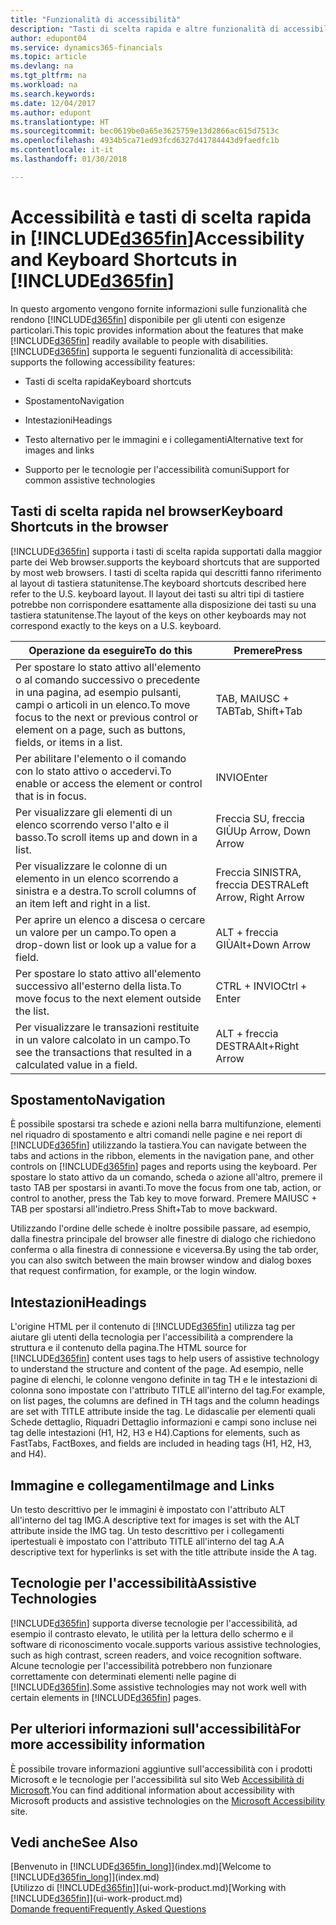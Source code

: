 ```yaml
---
title: "Funzionalità di accessibilità"
description: "Tasti di scelta rapida e altre funzionalità di accessibilità."
author: edupont04
ms.service: dynamics365-financials
ms.topic: article
ms.devlang: na
ms.tgt_pltfrm: na
ms.workload: na
ms.search.keywords: 
ms.date: 12/04/2017
ms.author: edupont
ms.translationtype: HT
ms.sourcegitcommit: bec0619be0a65e3625759e13d2866ac615d7513c
ms.openlocfilehash: 4934b5ca71ed93fcd6327d41784443d9faedfc1b
ms.contentlocale: it-it
ms.lasthandoff: 01/30/2018

---
```

# <a name="accessibility-and-keyboard-shortcuts-in-included365finincludesd365finmdmd"></a><span data-ttu-id="3737c-103">Accessibilità e tasti di scelta rapida in [!INCLUDE[d365fin](includes/d365fin_md.md)]</span><span class="sxs-lookup"><span data-stu-id="3737c-103">Accessibility and Keyboard Shortcuts in [!INCLUDE[d365fin](includes/d365fin_md.md)]</span></span>
<span data-ttu-id="3737c-104">In questo argomento vengono fornite informazioni sulle funzionalità che rendono [!INCLUDE[d365fin](includes/d365fin_md.md)] disponibile per gli utenti con esigenze particolari.</span><span class="sxs-lookup"><span data-stu-id="3737c-104">This topic provides information about the features that make [!INCLUDE[d365fin](includes/d365fin_md.md)] readily available to people with disabilities.</span></span> [!INCLUDE[d365fin](includes/d365fin_md.md)]<span data-ttu-id="3737c-105"> supporta le seguenti funzionalità di accessibilità:</span><span class="sxs-lookup"><span data-stu-id="3737c-105"> supports the following accessibility features:</span></span>  

-   <span data-ttu-id="3737c-106">Tasti di scelta rapida</span><span class="sxs-lookup"><span data-stu-id="3737c-106">Keyboard shortcuts</span></span>  

-   <span data-ttu-id="3737c-107">Spostamento</span><span class="sxs-lookup"><span data-stu-id="3737c-107">Navigation</span></span>  

-   <span data-ttu-id="3737c-108">Intestazioni</span><span class="sxs-lookup"><span data-stu-id="3737c-108">Headings</span></span>  

-   <span data-ttu-id="3737c-109">Testo alternativo per le immagini e i collegamenti</span><span class="sxs-lookup"><span data-stu-id="3737c-109">Alternative text for images and links</span></span>  

-   <span data-ttu-id="3737c-110">Supporto per le tecnologie per l'accessibilità comuni</span><span class="sxs-lookup"><span data-stu-id="3737c-110">Support for common assistive technologies</span></span>  

##  <a name="Keyboard"></a> <span data-ttu-id="3737c-111">Tasti di scelta rapida nel browser</span><span class="sxs-lookup"><span data-stu-id="3737c-111">Keyboard Shortcuts in the browser</span></span>
 [!INCLUDE[d365fin](includes/d365fin_md.md)] <span data-ttu-id="3737c-112"> supporta i tasti di scelta rapida supportati dalla maggior parte dei Web browser.</span><span class="sxs-lookup"><span data-stu-id="3737c-112">supports the keyboard shortcuts that are supported by most web browsers.</span></span> <span data-ttu-id="3737c-113">I tasti di scelta rapida qui descritti fanno riferimento al layout di tastiera statunitense.</span><span class="sxs-lookup"><span data-stu-id="3737c-113">The keyboard shortcuts described here refer to the U.S. keyboard layout.</span></span> <span data-ttu-id="3737c-114">Il layout dei tasti su altri tipi di tastiere potrebbe non corrispondere esattamente alla disposizione dei tasti su una tastiera statunitense.</span><span class="sxs-lookup"><span data-stu-id="3737c-114">The layout of the keys on other keyboards may not correspond exactly to the keys on a U.S. keyboard.</span></span>  

|<span data-ttu-id="3737c-115">Operazione da eseguire</span><span class="sxs-lookup"><span data-stu-id="3737c-115">To do this</span></span>|<span data-ttu-id="3737c-116">Premere</span><span class="sxs-lookup"><span data-stu-id="3737c-116">Press</span></span>|  
|----------------|-----------|  
|<span data-ttu-id="3737c-117">Per spostare lo stato attivo all'elemento o al comando successivo o precedente in una pagina, ad esempio pulsanti, campi o articoli in un elenco.</span><span class="sxs-lookup"><span data-stu-id="3737c-117">To move focus to the next or previous control or element on a page, such as buttons, fields, or items in a list.</span></span>|<span data-ttu-id="3737c-118">TAB, MAIUSC + TAB</span><span class="sxs-lookup"><span data-stu-id="3737c-118">Tab, Shift+Tab</span></span>|  
|<span data-ttu-id="3737c-119">Per abilitare l'elemento o il comando con lo stato attivo o accedervi.</span><span class="sxs-lookup"><span data-stu-id="3737c-119">To enable or access the element or control that is in focus.</span></span>|<span data-ttu-id="3737c-120">INVIO</span><span class="sxs-lookup"><span data-stu-id="3737c-120">Enter</span></span>|  
|<span data-ttu-id="3737c-121">Per visualizzare gli elementi di un elenco scorrendo verso l'alto e il basso.</span><span class="sxs-lookup"><span data-stu-id="3737c-121">To scroll items up and down in a list.</span></span>|<span data-ttu-id="3737c-122">Freccia SU, freccia GIÙ</span><span class="sxs-lookup"><span data-stu-id="3737c-122">Up Arrow, Down Arrow</span></span>|  
|<span data-ttu-id="3737c-123">Per visualizzare le colonne di un elemento in un elenco scorrendo a sinistra e a destra.</span><span class="sxs-lookup"><span data-stu-id="3737c-123">To scroll columns of an item left and right in a list.</span></span>|<span data-ttu-id="3737c-124">Freccia SINISTRA, freccia DESTRA</span><span class="sxs-lookup"><span data-stu-id="3737c-124">Left Arrow, Right Arrow</span></span>|  
|<span data-ttu-id="3737c-125">Per aprire un elenco a discesa o cercare un valore per un campo.</span><span class="sxs-lookup"><span data-stu-id="3737c-125">To open a drop-down list or look up a value for a field.</span></span>|<span data-ttu-id="3737c-126">ALT + freccia GIÙ</span><span class="sxs-lookup"><span data-stu-id="3737c-126">Alt+Down Arrow</span></span>|  
|<span data-ttu-id="3737c-127">Per spostare lo stato attivo all'elemento successivo all'esterno della lista.</span><span class="sxs-lookup"><span data-stu-id="3737c-127">To move focus to the next element outside the list.</span></span>|<span data-ttu-id="3737c-128">CTRL + INVIO</span><span class="sxs-lookup"><span data-stu-id="3737c-128">Ctrl + Enter</span></span>|  
|<span data-ttu-id="3737c-129">Per visualizzare le transazioni restituite in un valore calcolato in un campo.</span><span class="sxs-lookup"><span data-stu-id="3737c-129">To see the transactions that resulted in a calculated value in a field.</span></span>|<span data-ttu-id="3737c-130">ALT + freccia DESTRA</span><span class="sxs-lookup"><span data-stu-id="3737c-130">Alt+Right Arrow</span></span>|  

##  <a name="Navigation"></a> <span data-ttu-id="3737c-131">Spostamento</span><span class="sxs-lookup"><span data-stu-id="3737c-131">Navigation</span></span>  
 <span data-ttu-id="3737c-132">È possibile spostarsi tra schede e azioni nella barra multifunzione, elementi nel riquadro di spostamento e altri comandi nelle pagine e nei report di [!INCLUDE[d365fin](includes/d365fin_md.md)] utilizzando la tastiera.</span><span class="sxs-lookup"><span data-stu-id="3737c-132">You can navigate between the tabs and actions in the ribbon, elements in the navigation pane, and other controls on [!INCLUDE[d365fin](includes/d365fin_md.md)] pages and reports using the keyboard.</span></span> <span data-ttu-id="3737c-133">Per spostare lo stato attivo da un comando, scheda o azione all'altro, premere il tasto TAB per spostarsi in avanti.</span><span class="sxs-lookup"><span data-stu-id="3737c-133">To move the focus from one tab, action, or control to another, press the Tab key to move forward.</span></span> <span data-ttu-id="3737c-134">Premere MAIUSC + TAB per spostarsi all'indietro.</span><span class="sxs-lookup"><span data-stu-id="3737c-134">Press Shift+Tab to move backward.</span></span>  

 <span data-ttu-id="3737c-135">Utilizzando l'ordine delle schede è inoltre possibile passare, ad esempio, dalla finestra principale del browser alle finestre di dialogo che richiedono conferma o alla finestra di connessione e viceversa.</span><span class="sxs-lookup"><span data-stu-id="3737c-135">By using the tab order, you can also switch between the main browser window and dialog boxes that request confirmation, for example, or the login window.</span></span>  

##  <a name="Headings"></a> <span data-ttu-id="3737c-136">Intestazioni</span><span class="sxs-lookup"><span data-stu-id="3737c-136">Headings</span></span>  
 <span data-ttu-id="3737c-137">L'origine HTML per il contenuto di [!INCLUDE[d365fin](includes/d365fin_md.md)] utilizza tag per aiutare gli utenti della tecnologia per l'accessibilità a comprendere la struttura e il contenuto della pagina.</span><span class="sxs-lookup"><span data-stu-id="3737c-137">The HTML source for [!INCLUDE[d365fin](includes/d365fin_md.md)] content uses tags to help users of assistive technology to understand the structure and content of the page.</span></span> <span data-ttu-id="3737c-138">Ad esempio, nelle pagine di elenchi, le colonne vengono definite in tag TH e le intestazioni di colonna sono impostate con l'attributo TITLE all'interno del tag.</span><span class="sxs-lookup"><span data-stu-id="3737c-138">For example, on list pages, the columns are defined in TH tags and the column headings are set with TITLE attribute inside the tag.</span></span> <span data-ttu-id="3737c-139">Le didascalie per elementi quali Schede dettaglio, Riquadri Dettaglio informazioni e campi sono incluse nei tag delle intestazioni (H1, H2, H3 e H4).</span><span class="sxs-lookup"><span data-stu-id="3737c-139">Captions for elements, such as FastTabs, FactBoxes, and fields are included in heading tags (H1, H2, H3, and H4).</span></span>  

##  <a name="Images"></a> <span data-ttu-id="3737c-140">Immagine e collegamenti</span><span class="sxs-lookup"><span data-stu-id="3737c-140">Image and Links</span></span>  
 <span data-ttu-id="3737c-141">Un testo descrittivo per le immagini è impostato con l'attributo ALT all'interno del tag IMG.</span><span class="sxs-lookup"><span data-stu-id="3737c-141">A descriptive text for images is set with the ALT attribute inside the IMG tag.</span></span> <span data-ttu-id="3737c-142">Un testo descrittivo per i collegamenti ipertestuali è impostato con l'attributo TITLE all'interno del tag A.</span><span class="sxs-lookup"><span data-stu-id="3737c-142">A descriptive text for hyperlinks is set with the title attribute inside the A tag.</span></span>  

##  <a name="AssistiveTech"></a> <span data-ttu-id="3737c-143">Tecnologie per l'accessibilità</span><span class="sxs-lookup"><span data-stu-id="3737c-143">Assistive Technologies</span></span>  
[!INCLUDE[d365fin](includes/d365fin_md.md)] <span data-ttu-id="3737c-144"> supporta diverse tecnologie per l'accessibilità, ad esempio il contrasto elevato, le utilità per la lettura dello schermo e il software di riconoscimento vocale.</span><span class="sxs-lookup"><span data-stu-id="3737c-144">supports various assistive technologies, such as high contrast, screen readers, and voice recognition software.</span></span> <span data-ttu-id="3737c-145">Alcune tecnologie per l'accessibilità potrebbero non funzionare correttamente con determinati elementi nelle pagine di [!INCLUDE[d365fin](includes/d365fin_md.md)].</span><span class="sxs-lookup"><span data-stu-id="3737c-145">Some assistive technologies may not work well with certain elements in [!INCLUDE[d365fin](includes/d365fin_md.md)] pages.</span></span>  

## <a name="for-more-accessibility-information"></a><span data-ttu-id="3737c-146">Per ulteriori informazioni sull'accessibilità</span><span class="sxs-lookup"><span data-stu-id="3737c-146">For more accessibility information</span></span>  
<span data-ttu-id="3737c-147">È possibile trovare informazioni aggiuntive sull'accessibilità con i prodotti Microsoft e le tecnologie per l'accessibilità sul sito Web [Accessibilità di Microsoft](http://go.microsoft.com/fwlink/?LinkId=262160).</span><span class="sxs-lookup"><span data-stu-id="3737c-147">You can find additional information about accessibility with Microsoft products and assistive technologies on the [Microsoft Accessibility](http://go.microsoft.com/fwlink/?LinkId=262160) site.</span></span>

## <a name="see-also"></a><span data-ttu-id="3737c-148">Vedi anche</span><span class="sxs-lookup"><span data-stu-id="3737c-148">See Also</span></span>
<span data-ttu-id="3737c-149">[Benvenuto in [!INCLUDE[d365fin_long](includes/d365fin_long_md.md)]](index.md)</span><span class="sxs-lookup"><span data-stu-id="3737c-149">[Welcome to [!INCLUDE[d365fin_long](includes/d365fin_long_md.md)]](index.md)</span></span>  
<span data-ttu-id="3737c-150">[Utilizzo di [!INCLUDE[d365fin](includes/d365fin_md.md)]](ui-work-product.md)</span><span class="sxs-lookup"><span data-stu-id="3737c-150">[Working with [!INCLUDE[d365fin](includes/d365fin_md.md)]](ui-work-product.md)</span></span>  
[<span data-ttu-id="3737c-151">Domande frequenti</span><span class="sxs-lookup"><span data-stu-id="3737c-151">Frequently Asked Questions</span></span>](across-faq.md)  

